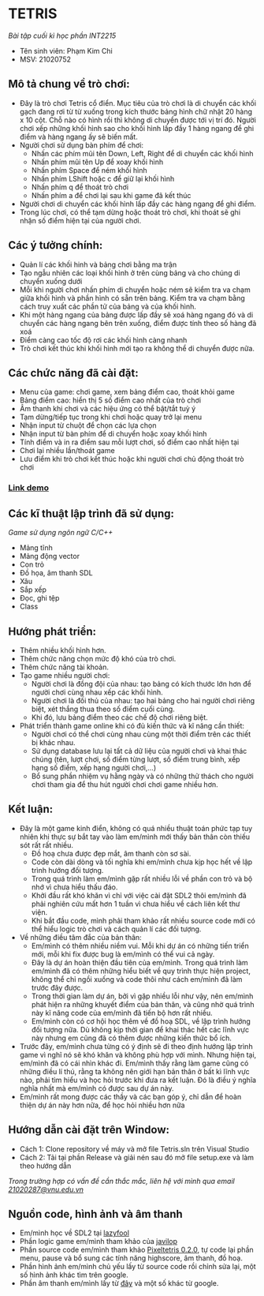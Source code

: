 # TETRIS
*Bài tập cuối kì học phần INT2215* 
- Tên sinh viên: Phạm Kim Chi
- MSV: 21020752
## Mô tả chung về trò chơi:
- Đây là trò chơi Tetris cổ điển. Mục tiêu của trò chơi là di chuyển các khối gạch đang rơi từ từ xuống trong kích thước bảng hình chữ nhật 20 hàng x 10 cột. Chỗ nào có hình rồi thì không di chuyển được tới vị trí đó. Người chơi xếp những khối hình sao cho khối hình lấp đầy 1 hàng ngang để ghi điểm và hàng ngang ấy sẽ biến mất.
- Người chơi sử dụng bàn phím để chơi:
  + Nhấn các phím mũi tên Down, Left, Right để di chuyển các khối hình
  + Nhấn phím mũi tên Up để xoay khối hình
  + Nhấn phím Space để ném khối hình
  + Nhấn phím LShift hoặc c để giữ lại khối hình
  + Nhấn phím q để thoát trò chơi
  + Nhấn phím a để chơi lại sau khi game đã kết thúc
- Người chơi di chuyển các khối hình lấp đầy các hàng ngang để ghi điểm.
- Trong lúc chơi, có thể tạm dừng hoặc thoát trò chơi, khi thoát sẽ ghi nhận số điểm hiện tại của người chơi.
## Các ý tưởng chính:
- Quản lí các khối hinh và bảng chơi bằng ma trận
- Tạo ngẫu nhiên các loại khối hình ở trên cùng bảng và cho chúng di chuyển xuống dưới
- Mỗi khi người chơi nhấn phím di chuyển hoặc ném sẽ kiểm tra va chạm giữa khối hình và phần hình có sẵn trên bảng. Kiểm tra va chạm bằng cách truy xuất các phần tử của bảng và của khối hình.
- Khi một hàng ngang của bảng được lấp đầy sẽ xoá hàng ngang đó và di chuyển các hàng ngang bên trên xuống, điểm được tính theo số hàng đã xoá
- Điểm càng cao tốc độ rơi các khối hình càng nhanh
- Trò chơi kết thúc khi khối hình mới tạo ra không thể di chuyển được nữa.
## Các chức năng đã cài đặt:
- Menu của game: chơi game, xem bảng điểm cao, thoát khỏi game
- Bảng điểm cao: hiển thị 5 số điểm cao nhất của trò chơi
- Âm thanh khi chơi và các hiệu ứng có thể bật/tắt tuỳ ý
- Tạm dừng/tiếp tục trong khi chơi hoặc quay trở lại menu
- Nhận input từ chuột để chọn các lựa chọn
- Nhận input từ bàn phím để di chuyển hoặc xoay khối hình
- Tính điểm và in ra điểm sau mỗi lượt chơi, số điểm cao nhất hiện tại
- Chơi lại nhiều lần/thoát game
- Lưu điểm khi trò chơi kết thúc hoặc khi người chơi chủ động thoát trò chơi
### [Link demo](https://youtu.be/w9TxHudA7ww)
## Các kĩ thuật lập trình đã sử dụng:
*Game sử dụng ngôn ngữ C/C++*
- Mảng tĩnh
- Mảng động vector
- Con trỏ
- Đồ họa, âm thanh SDL
- Xâu
- Sắp xếp
- Đọc, ghi tệp
- Class

## Hướng phát triển:
- Thêm nhiều khối hình hơn.
- Thêm chức năng chọn mức độ khó của trò chơi.
- Thêm chức năng tài khoản.
- Tạo game nhiều người chơi:
  + Người chơi là đồng đội của nhau: tạo bảng có kích thước lớn hơn để người chơi cùng nhau xếp các khối hình.
  + Người chơi là đối thủ của nhau: tạo hai bảng cho hai người chơi riêng biệt, xét thắng thua theo số điểm cuối cùng.
  + Khi đó, lưu bảng điểm theo các chế độ chơi riêng biệt.
- Phát triển thành game online khi có đủ kiến thức và kĩ năng cần thiết:
  + Người chơi có thể chơi cùng nhau cùng một thời điểm trên các thiết bị khác nhau.
  + Sử dụng database lưu lại tất cả dữ liệu của người chơi và khai thác chúng (tên, lượt chơi, số điểm từng lượt, số điểm trung bình, xếp hạng số điểm, xếp hạng người chơi,...)
  + Bổ sung phần nhiệm vụ hằng ngày và có những thử thách cho người chơi tham gia để thu hút người chơi chơi game nhiều hơn.

## Kết luận:
- Đây là một game kinh điển, không có quá nhiều thuật toán phức tạp tuy nhiên khi thực sự bắt tay vào làm em/mình mới thấy bản thân còn thiếu sót rất rất nhiều.
  + Đồ hoạ chưa được đẹp mắt, âm thanh còn sơ sài.
  + Code còn dài dòng và tối nghĩa khi em/mình chưa kịp học hết về lập trình hướng đối tượng.
  + Trong quá trình làm em/mình gặp rất nhiều lỗi về phần con trỏ và bộ nhớ vì chưa hiểu thấu đáo.
  + Khởi đầu rất khó khăn vì chỉ với việc cài đặt SDL2 thôi em/mình đã phải nghiên cứu mất hơn 1 tuần vì chưa hiểu về cách liên kết thư viện.
  + Khi bắt đầu code, mình phải tham khảo rất nhiều source code mới có thể hiểu logic trò chơi và cách quản lí các đối tượng.
- Về những điều tâm đắc của bản thân:
  + Em/mình có thêm nhiều niềm vui. Mỗi khi dự án có những tiến triển mới, mỗi khi fix được bug là em/mình có thể vui cả ngày.
  + Đây là dự án hoàn thiện đầu tiên của em/mình. Trong quá trình làm em/mình đã có thêm những hiểu biết về quy trình thực hiện project, không thể chỉ ngồi xuống và code thôi như cách em/mình đã làm trước đây được.
  + Trong thời gian làm dự án, bởi vì gặp nhiều lỗi như vậy, nên em/mình phát hiện ra những khuyết điểm của bản thân, và cũng nhờ quá trình này kĩ năng code của em/mình đã tiến bộ hơn rất nhiều.
  + Em/mình còn có cơ hội học thêm về đồ hoạ SDL, về lập trình hướng đối tượng nữa. Dù không kịp thời gian để khai thác hết các lĩnh vực này nhưng em cũng đã có thêm được những kiến thức bổ ích.
- Trước đây, em/mình chưa từng có ý định sẽ đi theo định hướng lập trình game vì nghĩ nó sẽ khó khăn và không phù hợp với mình. Nhưng hiện tại, em/mình đã có cái nhìn khác đi. Em/mình thấy rằng làm game cũng có những điều lí thú, rằng ta không nên giới hạn bản thân ở bất kì lĩnh vực nào, phải tìm hiểu và học hỏi trước khi đưa ra kết luận. Đó là điều ý nghĩa nghĩa nhất mà em/mình có được sau dự án này.
- Em/mình rất mong được các thầy và các bạn góp ý, chỉ dẫn để hoàn thiện dự án này hơn nữa, để học hỏi nhiều hơn nữa

## Hướng dẫn cài đặt trên Window:
- Cách 1: Clone repository về máy và mở file Tetris.sln trên Visual Studio
- Cách 2: Tải tại phần Release và giải nén sau đó mở file setup.exe và làm theo hướng dẫn

*Trong trường hợp có vấn đề cần thắc mắc, liên hệ với mình qua email 21020287@vnu.edu.vn*

## Nguồn code, hình ảnh và âm thanh
 - Em/mình học về SDL2 tại [lazyfool](https://lazyfoo.net/tutorials/SDL/)
 - Phần logic game em/mình tham khảo của [javilop](https://javilop.com/gamedev/tetris-tutorial-in-c-platform-independent-focused-in-game-logic-for-beginners/)
 - Phần source code em/mình tham khảo [Pixeltetris 0.2.0](https://github.com/jumpmanmv/pixeltetris/releases), tự code lại phần menu, pause và bổ sung các tính năng highscore, âm thanh, đồ hoạ.
 - Phần hình ảnh em/mình chủ yếu lấy từ source code rồi chỉnh sửa lại, một số hình ảnh khác tìm trên google.
 - Phần âm thanh em/mình lấy từ [đây](https://lazyfoo.net/tutorials/SDL/21_sound_effects_and_music/index.php) và một số khác từ google.
